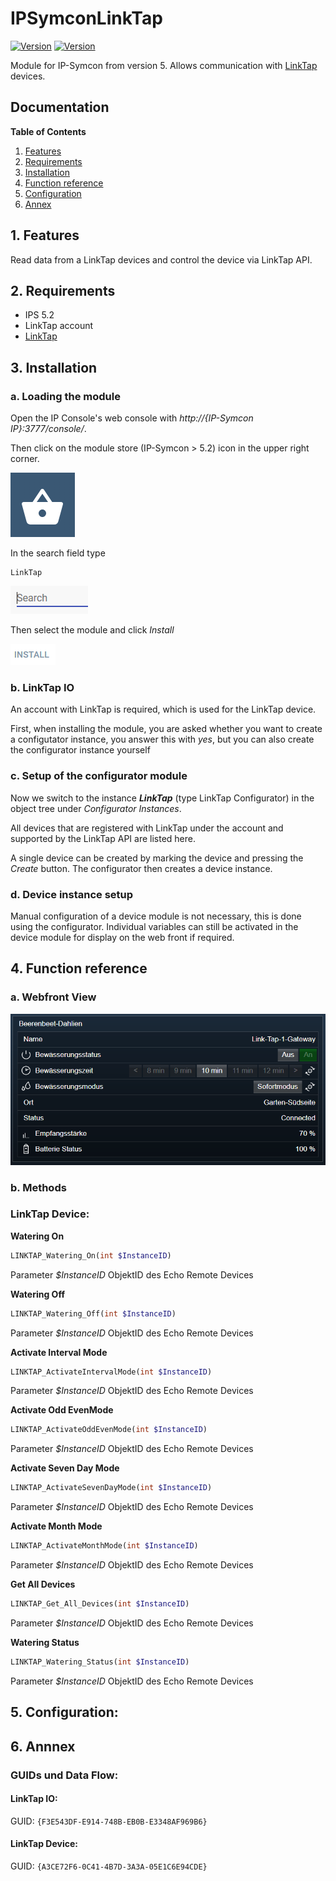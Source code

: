 # IPSymconLinkTap
[![Version](https://img.shields.io/badge/Symcon-PHPModul-red.svg)](https://www.symcon.de/service/dokumentation/entwicklerbereich/sdk-tools/sdk-php/)
[![Version](https://img.shields.io/badge/Symcon%20Version-5.0%20%3E-green.svg)](https://www.symcon.de/forum/threads/37412-IP-Symcon-5-0-%28Testing%29)

Module for IP-Symcon from version 5. Allows communication with [LinkTap](https://www.link-tap.com/) devices.

## Documentation

**Table of Contents**

1. [Features](#1-features)
2. [Requirements](#2-requirements)
3. [Installation](#3-installation)
4. [Function reference](#4-functionreference)
5. [Configuration](#5-configuration)
6. [Annex](#6-annex)

## 1. Features

Read data from a LinkTap devices and control the device via LinkTap API. 
	  
## 2. Requirements

 - IPS 5.2
 - LinkTap account
 - [LinkTap](https://www.link-tap.com/)

## 3. Installation

### a. Loading the module

Open the IP Console's web console with _http://{IP-Symcon IP}:3777/console/_.

Then click on the module store (IP-Symcon > 5.2) icon in the upper right corner.

![Store](img/store_icon.png?raw=true "open store")

In the search field type

```
LinkTap
```  


![Store](img/module_store_search_en.png?raw=true "module search")

Then select the module and click _Install_

![Store](img/install_en.png?raw=true "install")

### b. LinkTap IO
An account with LinkTap is required, which is used for the LinkTap device.

First, when installing the module, you are asked whether you want to create a configutator instance, you answer this with _yes_, but you can also create the configurator instance yourself

### c. Setup of the configurator module

Now we switch to the instance _**LinkTap**_ (type LinkTap Configurator) in the object tree under _Configurator Instances_.

All devices that are registered with LinkTap under the account and supported by the LinkTap API are listed here.

A single device can be created by marking the device and pressing the _Create_ button. The configurator then creates a device instance.

### d. Device instance setup
Manual configuration of a device module is not necessary, this is done using the configurator. Individual variables can still be activated in the device module for display on the web front if required.


## 4. Function reference

### a. Webfront View

![Webfront](img/webfront_linktap.png?raw=true "Webfront")  

### b. Methods

### LinkTap Device:
 
**Watering On**
```php
LINKTAP_Watering_On(int $InstanceID)
``` 
Parameter _$InstanceID_ ObjektID des Echo Remote Devices

**Watering Off**
```php
LINKTAP_Watering_Off(int $InstanceID)
``` 
Parameter _$InstanceID_ ObjektID des Echo Remote Devices

**Activate Interval Mode**
```php
LINKTAP_ActivateIntervalMode(int $InstanceID)
``` 
Parameter _$InstanceID_ ObjektID des Echo Remote Devices

**Activate Odd EvenMode**
```php
LINKTAP_ActivateOddEvenMode(int $InstanceID)
``` 
Parameter _$InstanceID_ ObjektID des Echo Remote Devices

**Activate Seven Day Mode**
```php
LINKTAP_ActivateSevenDayMode(int $InstanceID)
``` 
Parameter _$InstanceID_ ObjektID des Echo Remote Devices

**Activate Month Mode**
```php
LINKTAP_ActivateMonthMode(int $InstanceID)
``` 
Parameter _$InstanceID_ ObjektID des Echo Remote Devices

**Get All Devices**
```php
LINKTAP_Get_All_Devices(int $InstanceID)
``` 
Parameter _$InstanceID_ ObjektID des Echo Remote Devices

**Watering Status**
```php
LINKTAP_Watering_Status(int $InstanceID)
``` 
Parameter _$InstanceID_ ObjektID des Echo Remote Devices

## 5. Configuration:




## 6. Annnex

###  GUIDs und Data Flow:

#### LinkTap IO:

GUID: `{F3E543DF-E914-748B-EB0B-E3348AF969B6}` 


#### LinkTap Device:

GUID: `{A3CE72F6-0C41-4B7D-3A3A-05E1C6E94CDE}` 
